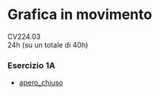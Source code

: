 # Grafica in movimento 
CV224.03   
24h (su un totale di 40h)   

### Esercizio 1A
- [apero_chiuso](https://matteoassamoi.github.io/GIMM/Esercizio_1A/aperto_chiuso_2.html)